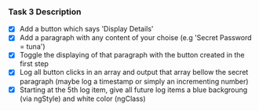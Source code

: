 ### Task 3 Description
- [x] Add a button which says 'Display Details'
- [x] Add a paragraph with any content of your choise (e.g 'Secret Password = tuna')
- [x] Toggle the displaying of that paragraph with the button created in the first step
- [x] Log all button clicks in an array and output that array bellow the secret paragraph (maybe log a timestamp or simply an incrementing number)
- [x] Starting at the 5th log item, give all future log items a blue backgroung (via ngStyle) and white color (ngClass)